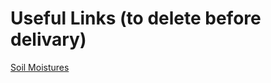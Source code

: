 


# Useful Links (to delete before delivary)
[Soil Moistures](https://eos.com/blog/soil-moisture/#:~:text=Ultimately%2C%20the%20soil%20moisture%20effect,between%2020%25%20and%2060%25.)
